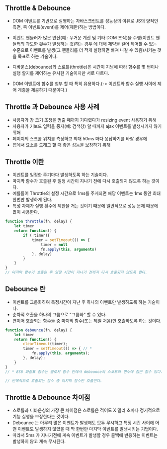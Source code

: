 ## Throttle & Debounce
- DOM 이벤트를 기반으로 실행하는 자바스크립트를 성능상의 이유로 JS의 양적인 측면, 즉 이벤트(event)를 제어(제한)하는 방법이다.

- 이벤트 핸들러가 많은 연산(예 : 무거운 계산 및 기타 DOM 조작)을 수행(이벤트 핸들러의 과도한 횟수가 발생하는 것)하는 경우 에 대해 제약을 걸어 제어할 수 있는 수준으로 이벤트를 발생(그 핸들러를 더 적게 실행하면 빠져 나갈 수 있음)시키는 것을 목표로 하는 기술이다.

- 디바운스(debounce)와 스로틀(throttle)은 시간이 지남에 따라 함수를 몇 번이나 실행 할지를 제어하는 유사한 기술이지만 서로 다르다.
- DOM 이벤트에 함수를 첨부 할 때 특히 유용하다.(-> 이벤트와 함수 실행 사이에 제어 계층을 제공하기 때문이다.)

## Throttle 과 Debounce 사용 사례
- 사용자가 창 크기 조정을 멈출 때까지 기다렸다가 resizing event 사용하기 위해
- 사용자가 키보드 입력을 중지(예: 검색창) 할 때까지 ajax 이벤트를 발생시키지 않기 위해
- 페이지의 스크롤 위치를 측정하고 최대 50ms 마다 응답하기를 바랄 경우에
- 앱에서 요소를 드래그 할 때 좋은 성능을 보장하기 위해
 
## Throttle 이란
- 이벤트를 일정한 주기마다 발생하도록 하는 기술이다.
- 마지막 함수가 호출된 후 일정 시간이 지나기 전에 다시 호출되지 않도록 하는 것이다.
- 예를들어 Throttle의 설정 시간으로 1ms를 주게되면 해당 이벤트는 1ms 동안 최대 한번만 발생하게 된다.
- 특성 자체가 실행 횟수에 제한을 거는 것이기 때문에 일반적으로 성능 문제 때문에 많이 사용한다.
```js
function throttle(fn, delay) {
    let timer
    return function() {
        if (!timer){
            timer = setTimeout(() => {
                timer = null
                fn.apply(this, arguments)
            }, delay)
        }
    }
}
// 마지막 함수가 호출된 후 일정 시간이 지나기 전까지 다시 호출되지 않도록 한다.
```

## Debounce 란
- 이벤트를 그룹화하여 특정시간이 지난 후 하나의 이벤트만 발생하도록 하는 기술이다.
- 순차적 호출을 하나의 그룹으로 "그룹화" 할 수 있다.
- 연이어 호출되는 함수들 중 마지막 함수(또는 제일 처음)만 호출하도록 하는 것이다.
```js
function debounce(fn, delay) {
    let timer
    return function() {
        clearTimeout(timer);
        timer = setTimeout(() => { // *
            fn.apply(this, arguments);
        }, delay);
    }
}
// * ES6 화살표 함수는 클로저 함수 안에서 debounce의 스코프와 변수에 접근 할수 있다.

// 반복적으로 호출되는 함수 중 마지막 함수만 호출한다.
```

## Throttle & Debounce 차이점
- 스로틀과 디바운싱의 가장 큰 차이점은 스로틀은 적어도 X 밀리 초마다 정기적으로 기능 실행을 보장한다는 것이다.
- Debounce 는 아무리 많은 이벤트가 발생해도 모두 무시하고 특정 시간 사이에 어떤 이벤트도 발생하지 않았을 때 딱 한번만 마지막 이벤트를 발생시키는 기법이다.
- 따라서 5ms 가 지나기전에 계속 이벤트가 발생할 경우 콜백에 반응하는 이벤트는 발생하지 않고 계속 무시된다.

